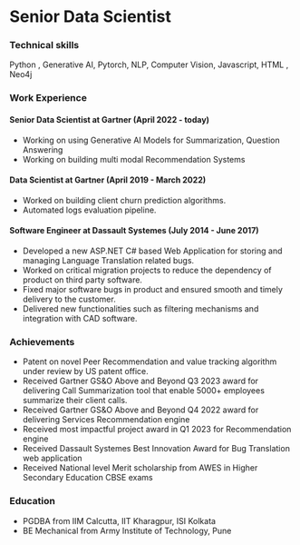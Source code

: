 # Senior Data Scientist
### Technical skills ###
Python , Generative AI, Pytorch, NLP, Computer Vision, Javascript, HTML , Neo4j

### Work Experience ###
#### Senior Data Scientist at Gartner (April 2022 - today)
- Working on using Generative AI Models for Summarization, Question Answering 
- Working on building multi modal Recommendation Systems

#### Data Scientist at Gartner (April 2019 - March 2022)
- Worked on building client churn prediction algorithms.
- Automated logs evaluation pipeline.

#### Software Engineer at Dassault Systemes (July 2014 - June 2017)
- Developed a new ASP.NET C# based Web Application for storing and managing Language Translation related bugs.
- Worked on critical migration projects to reduce the dependency of product on third party software.
- Fixed major software bugs in product and ensured smooth and timely delivery to the customer.
- Delivered new functionalities such as filtering mechanisms and integration with CAD software.

### Achievements
- Patent on novel Peer Recommendation and value tracking algorithm under review by US patent office.
- Received Gartner GS&O Above and Beyond Q3 2023 award for delivering Call Summarization tool that enable 5000+ employees summarize their client calls.
- Received Gartner GS&O Above and Beyond Q4 2022 award for delivering Services Recommendation engine 
- Received most impactful project award in Q1 2023 for Recommendation engine
- Received Dassault Systemes Best Innovation Award for Bug Translation web application 
- Received National level Merit scholarship from AWES in Higher Secondary Education CBSE exams

### Education ###
- PGDBA from IIM Calcutta, IIT Kharagpur, ISI Kolkata  
- BE Mechanical from Army Institute of Technology, Pune



